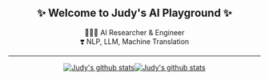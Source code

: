<div align="center">

<h2>✨ Welcome to Judy's AI Playground ✨</h2>

<p>👩🏻‍💻 AI Researcher & Engineer<br>
❣️ NLP, LLM, Machine Translation</p>

<hr>

[![Judy's github stats](https://github-readme-stats.vercel.app/api?username=Judy-Choi)](https://github.com/anuraghazra/github-readme-stats)[![Judy's github stats](https://github-readme-stats.vercel.app/api/top-langs/?username=Judy-Choi&show_icons=true&hide_border=true&title_color=004386&icon_color=004386&layout=compact)](https://github.com/Judy-Choi)

</div>
